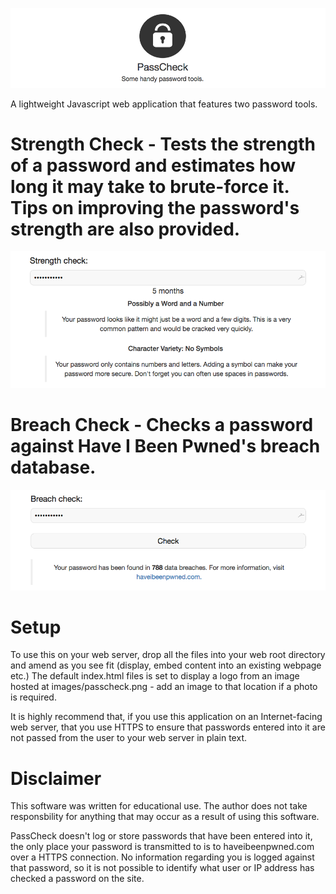 ![Alt text](/screenshots/logo-wide.png)

A lightweight Javascript web application that features two password tools.

# Strength Check - Tests the strength of a password and estimates how long it may take to brute-force it. Tips on improving the password's strength are also provided. 

![Alt text](/screenshots/screenshot3.png)

# Breach Check - Checks a password against Have I Been Pwned's breach database.

![Alt text](/screenshots/screenshot2.png)

# Setup

To use this on your web server, drop all the files into your web root directory and amend as you see fit (display, embed content into an existing webpage etc.) The default index.html files is set to display a logo from an image hosted at images/passcheck.png - add an image to that location if a photo is required.

It is highly recommend that, if you use this application on an Internet-facing web server, that you use HTTPS to ensure that passwords entered into it are not passed from the user to your web server in plain text.

# Disclaimer

This software was written for educational use. The author does not take responsbility for anything that may occur as a result of using this software.

PassCheck doesn't log or store passwords that have been entered into it, the only place your password is transmitted to is to haveibeenpwned.com over a HTTPS connection. No information regarding you is logged against that password, so it is not possible to identify what user or IP address has checked a password on the site.
